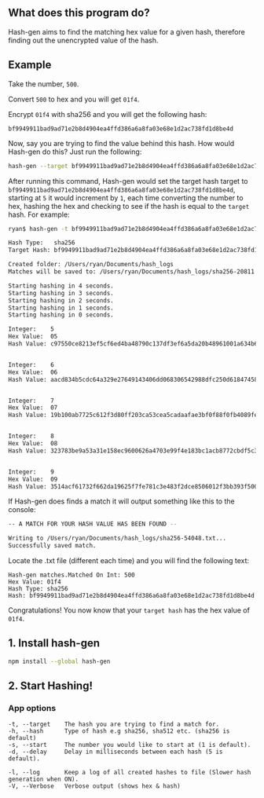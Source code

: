 ## What does this program do?

Hash-gen aims to find the matching hex value for a given hash, therefore finding out the
unencrypted value of the hash.

## Example

Take the number, `500`.

Convert `500` to hex and you will get `01f4`.

Encrypt `01f4` with sha256 and you will get the following hash:

`bf9949911bad9ad71e2b8d4904ea4ffd386a6a8fa03e68e1d2ac738fd1d8be4d`

Now, say you are trying to find the value behind this hash. How would Hash-gen
do this? Just run the following:

```bash
hash-gen --target bf9949911bad9ad71e2b8d4904ea4ffd386a6a8fa03e68e1d2ac738fd1d8be4d --start 5 --delay 1 --Verbose --log
```

After running this command, Hash-gen would set the target hash target to `bf9949911bad9ad71e2b8d4904ea4ffd386a6a8fa03e68e1d2ac738fd1d8be4d`, starting at `5` it would increment by `1`, each time converting the number to hex, hashing the hex and checking
to see if the hash is equal to the `target` hash. For example:

```bash
ryan$ hash-gen -t bf9949911bad9ad71e2b8d4904ea4ffd386a6a8fa03e68e1d2ac738fd1d8be4d --start 5 --delay 1 --Verbose --log

Hash Type:   sha256
Target Hash: bf9949911bad9ad71e2b8d4904ea4ffd386a6a8fa03e68e1d2ac738fd1d8be4d

Created folder: /Users/ryan/Documents/hash_logs
Matches will be saved to: /Users/ryan/Documents/hash_logs/sha256-20811.txt

Starting hashing in 4 seconds.
Starting hashing in 3 seconds.
Starting hashing in 2 seconds.
Starting hashing in 1 seconds.
Starting hashing in 0 seconds.

Integer:    5
Hex Value:  05
Hash Value: c97550ce8213ef5cf6ed4ba48790c137df3ef6a5da20b48961001a634b6cead2


Integer:    6
Hex Value:  06
Hash Value: aacd834b5cdc64a329e27649143406dd068306542988dfc250d6184745894849


Integer:    7
Hex Value:  07
Hash Value: 19b100ab7725c612f3d80ff203ca53cea5cadaafae3bf0f88f0fb4089fe08815


Integer:    8
Hex Value:  08
Hash Value: 323783be9a53a31e158ec9600626a4703e99f4e183bc1acb8772cbdf5c3a1ece


Integer:    9
Hex Value:  09
Hash Value: 3514acf61732f662da19625f7fe781c3e483f2dce8506012f3bb393f5003e105
```

If Hash-gen does finds a match it will output something like this to the console:

```bash
-- A MATCH FOR YOUR HASH VALUE HAS BEEN FOUND --

Writing to /Users/ryan/Documents/hash_logs/sha256-54048.txt...
Successfully saved match.
```

Locate the .txt file (different each time) and you will find the following text:

```
Hash-gen matches.Matched On Int: 500
Hex Value: 01f4
Hash Type: sha256
Hash: bf9949911bad9ad71e2b8d4904ea4ffd386a6a8fa03e68e1d2ac738fd1d8be4d
```

Congratulations! You now know that your `target hash` has the hex value of `01f4`.

## 1. Install hash-gen

```bash
npm install --global hash-gen
```
## 2. Start Hashing!

### App options

```
-t, --target    The hash you are trying to find a match for.
-h, --hash      Type of hash e.g sha256, sha512 etc. (sha256 is default)
-s, --start     The number you would like to start at (1 is default).
-d, --delay     Delay in milliseconds between each hash (5 is default).

-l, --log       Keep a log of all created hashes to file (Slower hash generation when ON).
-V, --Verbose   Verbose output (shows hex & hash)
```
